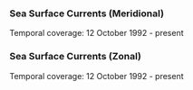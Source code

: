 ### Sea Surface Currents (Meridional)
Temporal coverage: 12 October 1992 - present


### Sea Surface Currents (Zonal)
Temporal coverage: 12 October 1992 - present
